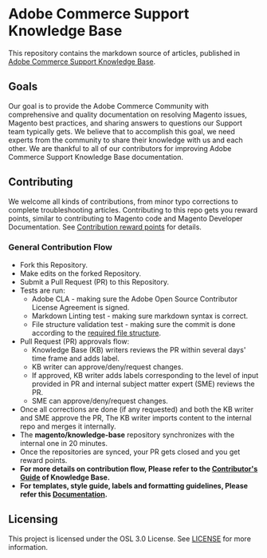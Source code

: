 # Adobe Commerce Support Knowledge Base
This repository contains the markdown source of articles, published in [Adobe Commerce Support Knowledge Base](https://support.magento.com/hc/en-us).

## Goals

Our goal is to provide the Adobe Commerce Community with comprehensive and quality documentation on resolving Magento issues, Magento best practices, and sharing answers to questions our Support team typically gets. We believe that to accomplish this goal, we need experts from the community to share their knowledge with us and each other. We are thankful to all of our contributors for improving Adobe Commerce Support Knowledge Base documentation.

## Contributing

We welcome all kinds of contributions, from minor typo corrections to complete troubleshooting articles. Contributing to this repo gets you reward points, similar to contributing to Magento code and Magento Developer Documentation. See [Contribution reward points](docs/contribution-points.md) for details.

### General Contribution Flow

- Fork this Repository.
- Make edits on the forked Repository.
- Submit a Pull Request (PR) to this Repository.
- Tests are run:
    - Adobe CLA - making sure the Adobe Open Source Contributor License Agreement is signed.
    - Markdown Linting test - making sure markdown syntax is correct.
    - File structure validation test - making sure the commit is done according to the [required file structure](.github/CONTRIBUTING,md#file_structure).
- Pull Request (PR) approvals flow:
    - Knowledge Base (KB) writers reviews the PR within several days' time frame and adds label.
    - KB writer can approve/deny/request changes.
    - If approved, KB writer adds labels corresponding to the level of input provided in PR and internal subject matter expert (SME) reviews the PR.
    - SME can approve/deny/request changes.
- Once all corrections are done (if any requested) and both the KB writer and SME approve the PR, The KB writer imports content to the internal repo and merges it internally.
- The **magento/knowledge-base** repository synchronizes with the internal one in 20 minutes.
- Once the repositories are synced, your PR gets closed and you get reward points.
- **For more details on contribution flow, Please refer to the [Contributor's Guide](.github/CONTRIBUTING.md) of Knowledge Base.**
- **For templates, style guide, labels and formatting guidelines, Please refer this [Documentation](docs/index.md).**

## Licensing

This project is licensed under the OSL 3.0 License. See [LICENSE](LICENSE.txt) for more information.
